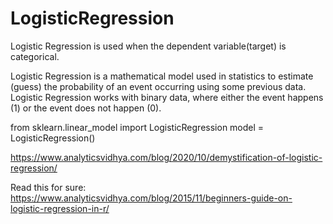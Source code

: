 # LogisticRegression

 Logistic Regression is used when the dependent variable(target) is categorical.

Logistic Regression is a mathematical model used in statistics to estimate (guess) the probability of an event occurring using some previous data. Logistic Regression works with binary data, where either the event happens (1) or the event does not happen (0).

from sklearn.linear_model import LogisticRegression
model = LogisticRegression()


https://www.analyticsvidhya.com/blog/2020/10/demystification-of-logistic-regression/


Read this for sure:
https://www.analyticsvidhya.com/blog/2015/11/beginners-guide-on-logistic-regression-in-r/


